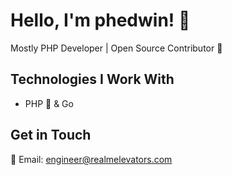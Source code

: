 <!-- Your Name -->
# Hello, I'm phedwin! 👋
Mostly PHP Developer | Open Source Contributor 🚀
## Technologies I Work With

- PHP 🐘 & Go

## Get in Touch

📧 Email: engineer@realmelevators.com


